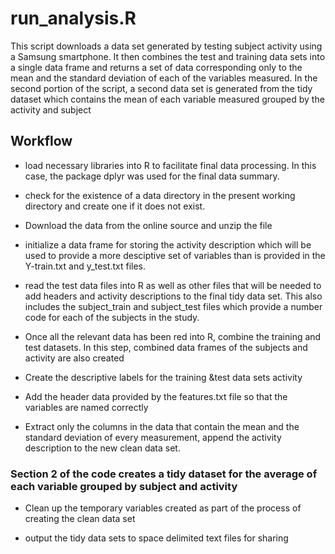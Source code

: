 # run_analysis.R

This script downloads a data set generated by testing subject activity using a Samsung smartphone. It then combines the test and training data sets into a single data frame and returns a set of data corresponding only to the mean and the standard deviation of each of the variables measured. In the second portion of the script, a second data set is generated from the tidy dataset which contains the mean of each variable measured grouped by the activity and subject

## Workflow

- load necessary libraries into R to facilitate final data processing. In this case, the package dplyr was used for the final data summary.

- check for the existence of a data directory in the present working directory and create one if it does not exist.

- Download the data from the online source and unzip the file

- initialize a data frame for storing the activity description which will be used to provide a more desciptive set of variables than is provided in the Y-train.txt and y_test.txt files.

- read the test data files into R as well as other files that will be needed to add headers and activity descriptions to the final tidy data set. This also includes the subject_train and subject_test files which provide a number code for each of the subjects in the study.

- Once all the relevant data has been red into R, combine the training and test datasets. In this step, combined data frames of the subjects and activity are also created

- Create the descriptive labels for the training &test data sets activity

- Add the header data provided by the features.txt file so that the variables are named correctly

- Extract only the columns in the data that contain the mean and the standard deviation of every measurement, append the activity description to the new clean data set.


### Section 2 of the code creates a tidy dataset for the average of each variable grouped by subject and activity

- Clean up the temporary variables created as part of the process of creating the clean data set

- output the tidy data sets to space delimited text files for sharing
